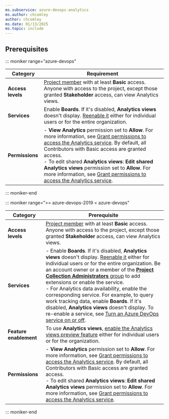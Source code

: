 ```yaml
---
ms.subservice: azure-devops-analytics
ms.author: chcomley
author: chcomley
ms.date: 01/13/2025
ms.topic: include
---
```



## Prerequisites

::: moniker range="azure-devops"

| Category | Requirement |
|--------------|-------------|
| **Access levels** | [Project member](../../organizations/accounts/add-organization-users.md) with at least **Basic** access. Anyone with access to the project, except those granted **Stakeholder** access, can view Analytics views. |
| **Services** | Enable **Boards**. If it's disabled, **Analytics views** doesn't display. [Reenable it](../../organizations/settings/set-services.md) either for individual users or for the entire organization. |
| **Permissions** | - **View Analytics** permission set to **Allow**. For more information, see [Grant permissions to access the Analytics service](../powerbi/analytics-security.md). By default, all Contributors with Basic access are granted access. <br> - To edit shared **Analytics views**: **Edit shared Analytics views** permission set to **Allow**. For more information, see [Grant permissions to access the Analytics service](../analytics-security.md). |

::: moniker-end

::: moniker range=">= azure-devops-2019 < azure-devops"

| Category | Prerequisite |
|--------------|-------------|
| **Access levels** | [Project member](../../organizations/accounts/add-organization-users.md) with at least **Basic** access. Anyone with access to the project, except those granted **Stakeholder** access, can view Analytics views. |
| **Services** | - Enable **Boards**. If it's disabled, **Analytics views** doesn't display. [Reenable it](../../organizations/settings/set-services.md) either for individual users or for the entire organization. Be an account owner or a member of the [**Project Collection Administrators** group](../../../organizations/security/change-organization-collection-level-permissions.md) to add extensions or enable the service. <br>- For Analytics data availability, enable the corresponding service. For example, to query work tracking data, enable **Boards**. If it's disabled, **Analytics views** doesn't display. To re-enable a service, see [Turn an Azure DevOps service on or off](../../../organizations/settings/set-services.md). |
| **Feature enablement** | To use **Analytics views**, [enable the Analytics views preview feature](../../../project/navigation/preview-features.md) either for individual users or for the organization. |
| **Permissions** | - **View Analytics** permission  set to **Allow**. For more information, see [Grant permissions to access the Analytics service](../powerbi/analytics-security.md). By default, all Contributors with Basic access are granted access. <br>- To edit shared **Analytics views**: **Edit shared Analytics views** permission set to **Allow**. For more information, see [Grant permissions to access the Analytics service](../analytics-security.md). |

::: moniker-end
